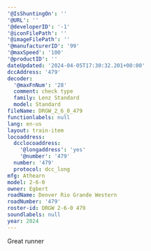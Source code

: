 ```yaml
---
'@IsShuntingOn': ''
'@URL': ''
'@developerID': '-1'
'@iconFilePath': ''
'@imageFilePath': ''
'@manufacturerID': '99'
'@maxSpeed': '100'
'@productID': ''
dateUpdated: '2024-04-05T17:30:32.201+00:00'
dccAddress: '479'
decoder:
  '@maxFnNum': '28'
  comment: check type
  family: Lenz Standard
  model: Standard
fileName: DRGW_2_6_0_479
functionlabels: null
lang: en-us
layout: train-item
locoaddress:
  dcclocoaddress:
    '@longaddress': 'yes'
    '@number': '479'
  number: '479'
  protocol: dcc_long
mfg: Athearn
model: 2-6-0
owner: Egbert
roadName: Denver Rio Grande Western
roadNumber: '479'
roster-id: DRGW 2-6-0 479
soundlabels: null
year: 2024
---
```

Great runner
